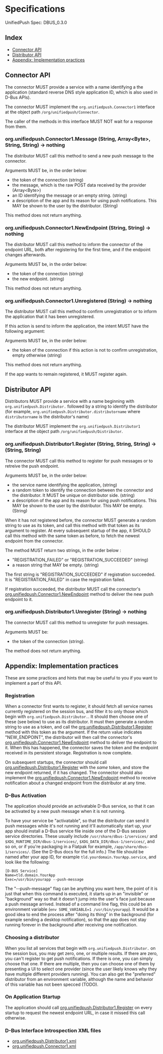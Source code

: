 # Specifications

UnifiedPush Spec: DBUS_0.3.0

## Index

* [Connector API](#connector-API)
* [Distributor API](#distributor-API)
* [Appendix: Implementation practices](#appendix-implementation-practices)

## Connector API

The connector MUST provide a service with a name identifying a the application (standard reverse DNS style application ID, which is also used in D-Bus APIs).

The connector MUST implement the `org.unifiedpush.Connector1` interface at the object path `/org/unifiedpush/Connector`.

The caller of the methods in this interface MUST NOT wait for a response from them.

### org.unifiedpush.Connector1.Message (String, Array\<Byte\>, String, String) → nothing

The distributor MUST call this method to send a new push message to the connector.

Arguments MUST be, in the order below:

* the token of the connection (string)
* the message, which is the raw POST data received by the provider (Array\<Byte\>)
* an ID identifying the message or an empty string. (string)
* a description of the app and its reason for using push notifications. This MAY be shown to the user by the distributor. (String)

This method does not return anything.

### org.unifiedpush.Connector1.NewEndpoint (String, String) → nothing

The distributor MUST call this method to inform the connector of the endpoint URL, both after registering for the first time, and if the endpoint changes afterwards.

Arguments MUST be, in the order below:

* the token of the connection (string)
* the new endpoint. (string)

This method does not return anything.

### org.unifiedpush.Connector1.Unregistered (String) → nothing

The distributor MUST call this method to confirm unregistration or to inform the application that it has been unregistered.

If this action is send to inform the application, the intent MUST have the following argument:

Arguments MUST be, in the order below:

* the token of the connection if this action is not to confirm unregistration, empty otherwise (string)

This method does not return anything.

If the app wants to remain registered, it MUST register again.

## Distributor API

Distributors MUST provide a service with a name beginning with `org.unifiedpush.Distributor.` followed by a string to identify the distributor (for example, `org.unifiedpush.Distributor.distributorname` where `distributorname` is the distributor's name)

The distributor MUST implement the `org.unifiedpush.Distributor1` interface at the object path `/org/unifiedpush/Distributor`.

### org.unifiedpush.Distributor1.Register (String, String, String) → (String, String)

The connector MUST call this method to register for push messages or to retreive the push endpoint.

Arguments MUST be, in the order below:

* the service name identifying the application, (string)
* a random token to identify the connection between the connector and the distributor. It MUST be unique on distributor side. (string)
* a description of the app and its reason for using push notifications. This MAY be shown to the user by the distributor. This MAY be empty. (String)


When it has not registered before, the connector MUST generate a random string to use as its token, and call this method with that token as its argument to register. At every subsequent startup of the app, it SHOULD call this method with the same token as before, to fetch the newest endpoint from the connector.

The method MUST return two strings, in the order below : 

* "REGISTRATION_FAILED" or "REGISTRATION_SUCCEEDED" (string)
* a reason string that MAY be empty. (string)

The first string is "REGISTRATION_SUCCEEDED" if registration succeeded. It is "REGISTRATION_FAILED" in case the registration failed.

If registration succeeded, the distributor MUST call the connector's [org.unifiedpush.Connector1.NewEndpoint](#orgunifiedpushconnector1newendpoint-string-string--nothing) method to deliver the new push endpoint to it.

### org.unifiedpush.Distributor1.Unregister (String) → nothing

The connector MUST call this method to unregister for push messages.

Arguments MUST be:
* the token of the connection (string).

The method does not return anything.

## Appendix: Implementation practices

These are some practices and hints that may be useful to you if you want to implement a part of this API.

### Registration

When a connector first wants to register, it should fetch all service names currently registered on the session bus, and filter it to only those which begin with `org.unifiedpush.Distributor.`. It should then choose one of these (see below) to use as its distributor. It must then generate a random string to use as a token, and call the [org.unifiedpush.Distributor1.Register](#orgunifiedpushdistributor1register-string--string-string) method with this token as the argument. If the return value indicates "NEW_ENDPOINT", the distributor will then call the connector's [org.unifiedpush.Connector1.NewEndpoint](#orgunifiedpushconnector1newendpoint-string-string--nothing) method to deliver the endpoint to it. When this has happened, the connector saves the token and the  endpoint received in its persistent storage. Registration is now complete.

On subsequent startups, the connector should call [org.unifiedpush.Distributor1.Register](#orgunifiedpushdistributor1register-string--string-string) with the *same* token, and store the new endpoint returned, if it has changed. The connector should also implement the [org.unifiedpush.Connector1.NewEndpoint](#orgunifiedpushconnector1newendpoint-string-string--nothing) method to receive notification about a changed endpoint from the distributor at any time.

### D-Bus Activation

The application should provide an activatable D-Bus service, so that it can be activated by a new push message when it is not running.

To have your service be "activatable", so that the distributor can send it push messages while it's not running and it'll automatically start up, your app should install a D-Bus service file inside one of the D-Bus session service directories. These usually include `/usr/share/dbus-1/services/` and `$XDG_RUNTIME_DIR/dbus-1/services/`, `$XDG_DATA_DIR/dbus-1/services/`, and so on, or if you're packaging in a Flatpak for example, `/app/share/dbus-1/services/`. (See the D-Bus docs for the full info.) The file should be named after your app ID, for example `tld.yourdomain.YourApp.service`, and look like the following:

```
[D-BUS Service]
Name=tld.domain.YourApp
Exec=/usr/bin/yourapp --push-message
```

The "--push-message" flag can be anything you want here, the point of it is just that when this command is executed, it starts up in an "invisible" or "background" way so that it doesn't jump into the user's face just because a push message arrived. Instead of a command line flag, this could be an environment variable (`env SOME_VARIABLE=1 /usr/bin/yourapp`). It would be a good idea to end the process after "doing its thing" in the background (for example sending a desktop notification), so that the app does not stay running forever in the background after receiving one notification.

### Choosing a distributor

When you list all services that begin with `org.unifiedpush.Distributor.` on the session bus, you may get zero, one, or multiple results. If there are zero, you can't register to get push notifications. If there is one, you can simply choose that one. If there are multiple, then you can choose one of them by presenting a UI to select one provider (since the user likely knows why they have multiple different providers running). You can also get the "preferred" distributor from an environment variable, although the name and behavior of this variable has not been specced (TODO).

### On Application Startup
The application should call [org.unifiedpush.Distributor1.Register](#orgunifiedpushdistributor1register-string--string-string) on every startup to request the newest endpoint URL, in case it missed this call otherwise.

### D-Bus Interface Introspection XML files

- [org.unifiedpush.Distributor1.xml](https://github.com/UnifiedPush/specifications/tree/main/specifications/dbus/org.unifiedpush.Distributor1.xml)
- [org.unifiedpush.Connector1.xml](https://github.com/UnifiedPush/specifications/tree/main/specifications/dbus/org.unifiedpush.Connector1.xml)
